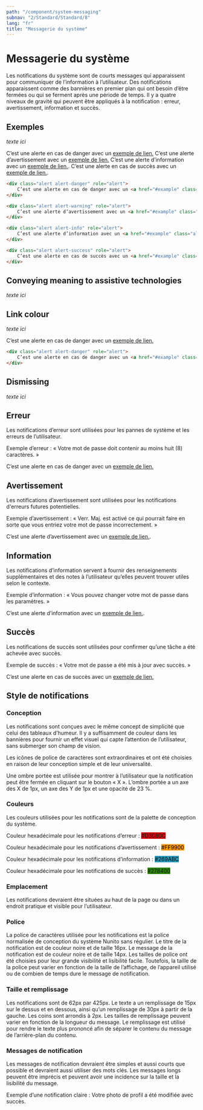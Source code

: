 ```yaml
---
path: "/component/system-messaging"
subnav: "2/Standard/Standard/8"
lang: "fr"
title: "Messagerie du système"
---
```


<helmet>
<title> Messagerie du système - Système de conception Aurora </title>
</helmet>

# Messagerie du système

Les notifications du système sont de courts messages qui apparaissent pour communiquer de l’information à l’utilisateur. Des notifications apparaissent comme des bannières en premier plan qui ont besoin d’être fermées ou qui se ferment après une période de temps. Il y a quatre niveaux de gravité qui peuvent être appliqués à la notification : erreur, avertissement, information et succès.

<documentationtabs remove="react">
    <doctabpanel type="html">
        

## Exemples
*texte ici*
    
<Alert color="danger">
    C’est une alerte en cas de danger avec un <a href="#example" class="alert-link">exemple de lien.</a>
</Alert>

<Alert color="warning">
    C’est une alerte d’avertissement avec un <a href="#example" class="alert-link">exemple de lien.</a>
</Alert>

<Alert color="info">
   C’est une alerte d’information avec un <a href="#example" class="alert-link">exemple de lien.</a>.
</Alert>

<Alert color="success">
    C’est une alerte en cas de succès avec un <a href="#example" class="alert-link">exemple de lien.</a>.
</Alert>

```html
<div class="alert alert-danger" role="alert">
    C’est une alerte en cas de danger avec un <a href="#example" class="alert-link">exemple de lien.</a>
</div>

<div class="alert alert-warning" role="alert">
    C’est une alerte d’avertissement avec un <a href="#example" class="alert-link">exemple de lien.</a>
</div>

<div class="alert alert-info" role="alert">
    C’est une alerte d’information avec un <a href="#example" class="alert-link">exemple de lien.</a>.
</div>

<div class="alert alert-success" role="alert">
    C’est une alerte en cas de succès avec un <a href="#example" class="alert-link">exemple de lien.</a>
</div>
```

## Conveying meaning to assistive technologies

*texte ici*

## Link colour

*texte ici*

<Alert color="danger">
    C’est une alerte en cas de danger avec un <a href="#example" class="alert-link">exemple de lien.</a>
</Alert>


```html
<div class="alert alert-danger" role="alert">
    C’est une alerte en cas de danger avec un <a href="#example" class="alert-link">exemple de lien.</a>
</div>
```

## Dismissing 

*texte ici*

</doctabpanel>
    <doctabpanel type="design">


## Erreur

Les notifications d’erreur sont utilisées pour les pannes de système et les erreurs de l’utilisateur.

Exemple d’erreur : « Votre mot de passe doit contenir au moins huit (8) caractères. »

<Alert color="danger">
    C’est une alerte en cas de danger avec un <a href="#example" class="alert-link">exemple de lien.</a>
</Alert>

## Avertissement

Les notifications d’avertissement sont utilisées pour les notifications d'erreurs futures potentielles. 

Exemple d’avertissement : « Verr. Maj. est activé ce qui pourrait faire en sorte que vous entriez votre mot de passe incorrectement. »

<Alert color="warning">
    C’est une alerte d’avertissement avec un <a href="#example" class="alert-link">exemple de lien.</a>.
</Alert>


## Information

Les notifications d’information servent à fournir des renseignements supplémentaires et des notes à l’utilisateur qu’elles peuvent trouver utiles selon le contexte.

Exemple d’information : « Vous pouvez changer votre mot de passe dans les paramètres. »

<Alert color="info">
    C’est une alerte d’information avec un <a href="#example" class="alert-link">exemple de lien.</a>.
</Alert>

## Succès

Les notifications de succès sont utilisées pour confirmer qu’une tâche a été achevée avec succès.

Exemple de succès : « Votre mot de passe a été mis à jour avec succès. »

<Alert color="success">
    C’est une alerte en cas de succès avec un <a href="#example" class="alert-link">exemple de lien.</a>
</Alert>

## Style de notifications

### Conception

Les notifications sont conçues avec le même concept de simplicité que celui des tableaux d’humeur. Il y a suffisamment de couleur dans les bannières pour fournir un effet visuel qui capte l’attention de l’utilisateur, sans submerger son champ de vision.

Les icônes de police de caractères sont extraordinaires et ont été choisies en raison de leur conception simple et de leur universalité.

Une ombre portée est utilisée pour montrer à l’utilisateur que la notification peut être fermée en cliquant sur le bouton « X ». L’ombre portée a un axe des X de 1px, un axe des Y de 1px et une opacité de 23 %.

### Couleurs

Les couleurs utilisées pour les notifications sont de la palette de conception du système.

Couleur hexadécimale pour les notifications d’erreur : <badge style="background-color: #D3080C">#D3080C</badge>

Couleur hexadécimale pour les notifications d’avertissement : <badge style="background-color: #FF9900; color:black">#FF9900</badge>

Couleur hexadécimale pour les notifications d’information : <badge style="background-color: #269ABC; color:black">#269ABC</badge>

Couleur hexadécimale pour les notifications de succès : <badge style="background-color: #278400">#278400</badge>

### Emplacement

Les notifications devraient être situées au haut de la page ou dans un endroit pratique et visible pour l’utilisateur.

### Police

La police de caractères utilisée pour les notifications est la police normalisée de conception du système Nunito sans régulier. Le titre de la notification est de couleur noire et de taille 16px. Le message de la notification est de couleur noire et de taille 14px. Les tailles de police ont été choisies pour leur grande visibilité et lisibilité facile. Toutefois, la taille de la police peut varier en fonction de la taille de l’affichage, de l’appareil utilisé ou de combien de temps dure le message de notification.

### Taille et remplissage

Les notifications sont de 62px par 425px. Le texte a un remplissage de 15px sur le dessus et en dessous, ainsi qu’un remplissage de 30px à partir de la gauche. Les coins sont arrondis à 2px. Les tailles de remplissage peuvent varier en fonction de la longueur du message. Le remplissage est utilisé pour rendre le texte plus prononcé afin de séparer le contenu du message de l’arrière-plan du contenu.

### Messages de notification

Les messages de notification devraient être simples et aussi courts que possible et devraient aussi utiliser des mots clés. Les messages longs peuvent être imprécis et peuvent avoir une incidence sur la taille et la lisibilité du message.

Exemple d’une notification claire : Votre photo de profil a été modifiée avec succès.
      
</doctabpanel>
    </documentationtabs>


